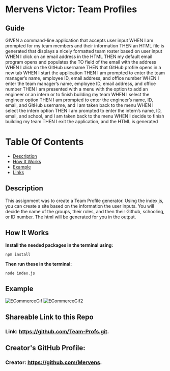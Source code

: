 # Mervens Victor: Team Profiles

## Guide
GIVEN a command-line application that accepts user input
WHEN I am prompted for my team members and their information
THEN an HTML file is generated that displays a nicely formatted team roster based on user input
WHEN I click on an email address in the HTML
THEN my default email program opens and populates the TO field of the email with the address
WHEN I click on the GitHub username
THEN that GitHub profile opens in a new tab
WHEN I start the application
THEN I am prompted to enter the team manager’s name, employee ID, email address, and office number
WHEN I enter the team manager’s name, employee ID, email address, and office number
THEN I am presented with a menu with the option to add an engineer or an intern or to finish building my team
WHEN I select the engineer option
THEN I am prompted to enter the engineer’s name, ID, email, and GitHub username, and I am taken back to the menu
WHEN I select the intern option
THEN I am prompted to enter the intern’s name, ID, email, and school, and I am taken back to the menu
WHEN I decide to finish building my team
THEN I exit the application, and the HTML is generated

# Table Of Contents
- [Description](#description)
- [How It Works](#how-it-works)
- [Example](#example)
- [Links](#shareable-link-to-this-repo)

## Description  
This assignment was to create a Team Profile generator. Using the index.js, you can create a site based on the information the user inputs. You will decide the name of the groups, their roles, and then their Github, schooling, or ID number. The html will be generated for you in the output.

## How It Works  

**Install the needed packages in the terminal using:**

`npm install`

**Then run these in the terminal:**

`node index.js`

## Example
![ECommerceGif]()
![ECommerceGif2](https://user-images.githubusercontent.com/82620500/132426155-6b66c82a-446f-4351-9a80-a5b35e90a0ad.gif)

## Shareable Link to this Repo 

### Link: **https://github.com/Team-Profs.git.**  

## Creator's GitHub Profile:  

### Creator: **https://github.com/Mervens.**

